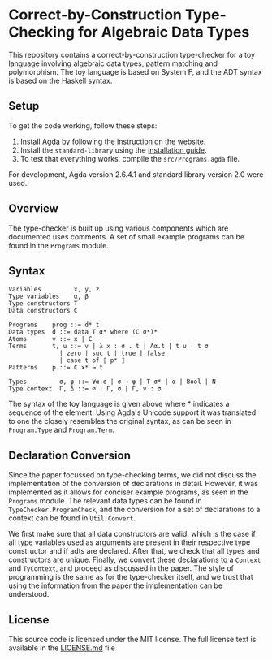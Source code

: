 # Correct-by-Construction Type-Checking for Algebraic Data Types

This repository contains a correct-by-construction type-checker for a toy language involving algebraic data types, pattern matching and polymorphism. The toy language is based on System F, and the ADT syntax is based on the Haskell syntax.

## Setup

To get the code working, follow these steps:

1. Install Agda by following [the instruction on the website](https://agda.readthedocs.io/en/latest/getting-started/installation.html).
2. Install the `standard-library` using the [installation guide](https://github.com/agda/agda-stdlib/blob/master/doc/installation-guide.md). 
3. To test that everything works, compile the `src/Programs.agda` file.

For development, Agda version 2.6.4.1 and standard library version 2.0 were used.

## Overview

The type-checker is built up using various components which are documented uses comments.
A set of small example programs can be found in the `Programs` module.

## Syntax
```
Variables         x, y, z
Type variables    α, β
Type constructors T
Data constructors C

Programs    prog ::= d* t
Data types  d ::= data T α* where (C σ*)*
Atoms       v ::= x | C
Terms       t, u ::= v | λ x : σ . t | Λα.t | t u | t σ
              | zero | suc t | true | false
              | case t of ⟦ p* ⟧
Patterns    p ::= C x* → t

Types         σ, φ ::= ∀α.σ | σ → φ | T σ* | α | Bool | N
Type context  Γ, ∆ ::= ∅ | Γ, σ | Γ, v : σ
```
The syntax of the toy language is given above where * indicates a sequence of the element. Using Agda's Unicode support it was translated to one the closely resembles the original syntax, as can be seen in `Program.Type` and `Program.Term`.

## Declaration Conversion
Since the paper focussed on type-checking terms, we did not discuss the implementation of the conversion of declarations in detail. However, it was implemented as it allows for conciser example programs, as seen in the `Programs` module. The relevant data types can be found in `TypeChecker.ProgramCheck`, and the conversion for a set of declarations to a context can be found in `Util.Convert`. 

We first make sure that all data constructors are valid, which is the case if all type variables used as arguments are present in their respective type constructor and if adts are declared. After that, we check that all types and constructors are unique. Finally, we convert these declarations to a `Context` and `TyContext`, and proceed as discussed in the paper. The style of programming is the same as for the type-checker itself, and we trust that using the information from the paper the implementation can be understood. 

## License

This source code is licensed under the MIT license. The full license text is available in the [LICENSE.md](./LICENSE.md) file